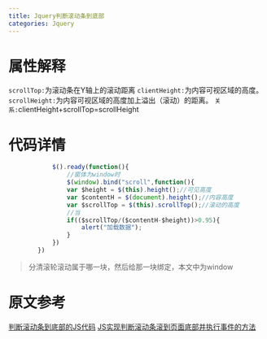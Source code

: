 ```yaml
---
title: Jquery判断滚动条到底部
categories: Jquery
---
```

# 属性解释
`scrollTop:`为滚动条在Y轴上的滚动距离
`clientHeight:`为内容可视区域的高度。
`scrollHeight:`为内容可视区域的高度加上溢出（滚动）的距离。
`关系:`clientHeight+scrollTop=scrollHeight

# 代码详情
``` js
			$().ready(function(){
    			//窗体为window时
				$(window).bind("scroll",function(){
				var $height = $(this).height();//可见高度
				var $contentH = $(document).height();//内容高度
				var $scrollTop = $(this).scrollTop();//滚动的高度
				//当
				if(($scrollTop/($contentH-$height))>0.95){
					alert("加载数据");
				}
			})
		})
```
> 分清滚轮滚动属于哪一块，然后给那一块绑定，本文中为window

# 原文参考
[判断滚动条到底部的JS代码](http://www.jb51.net/article/42744.htm)
[JS实现判断滚动条滚到页面底部并执行事件的方法](http://www.jb51.net/article/58688.htm)
